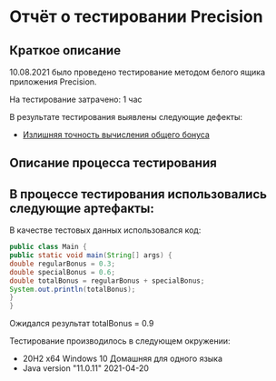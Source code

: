 # Отчёт о тестировании Precision

## Краткое описание

10.08.2021 было проведено тестирование методом белого ящика приложения Precision.

На тестирование затрачено: 1 час

В результате тестирования выявлены следующие дефекты:
* [Излишняя точность вычисления общего бонуса](https://github.com/Chernasov/JavaQAHomework-1.2.-2/issues/1#issue-964966519)

## Описание процесса тестирования

В процессе тестирования использовались следующие артефакты:
-

В качестве тестовых данных использовался код:
```java
public class Main {
public static void main(String[] args) {
double regularBonus = 0.3;
double specialBonus = 0.6;
double totalBonus = regularBonus + specialBonus;
System.out.println(totalBonus);
}
}
```
Ожидался результат totalBonus = 0.9

Тестирование производилось в следующем окружении:
* 20H2 x64 Windows 10 Домашняя для одного языка
* Java version "11.0.11" 2021-04-20